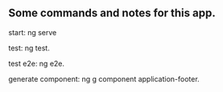 ## Some commands and notes for this app. 


start: ng serve  


test: ng test. 


test e2e: ng e2e. 


generate component: ng g component application-footer. 
